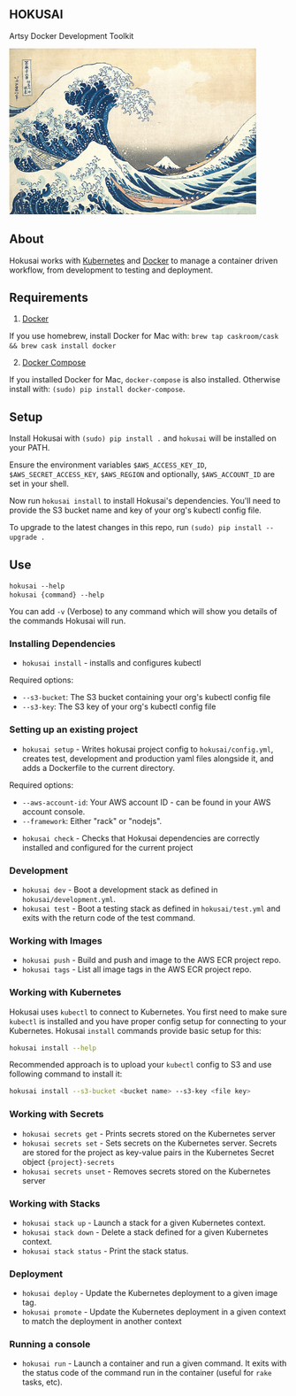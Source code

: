 HOKUSAI
-------

Artsy Docker Development Toolkit

<a href="https://www.artsy.net/article/artsy-editorial-7-things-you-didn-t-know-about-hokusai-painter-of-the-great-wave"><img height="300" src="hokusai.jpg"></a>

## About

Hokusai works with [Kubernetes](https://kubernetes.io/) and [Docker](https://www.docker.com/) to manage a container driven workflow, from development to testing and deployment.

## Requirements

1) [Docker](https://docs.docker.com/)

If you use homebrew, install Docker for Mac with: `brew tap caskroom/cask && brew cask install docker`

2) [Docker Compose](https://docs.docker.com/compose/)

If you installed Docker for Mac, `docker-compose` is also installed. Otherwise install with: `(sudo) pip install docker-compose`.

## Setup

Install Hokusai with `(sudo) pip install .` and `hokusai` will be installed on your PATH.

Ensure the environment variables `$AWS_ACCESS_KEY_ID`, `$AWS_SECRET_ACCESS_KEY`, `$AWS_REGION` and optionally, `$AWS_ACCOUNT_ID` are set in your shell.

Now run `hokusai install` to install Hokusai's dependencies.  You'll need to provide the S3 bucket name and key of your org's kubectl config file.

To upgrade to the latest changes in this repo, run `(sudo) pip install --upgrade .`

## Use

```
hokusai --help
hokusai {command} --help
```

You can add `-v` (Verbose) to any command which will show you details of the commands Hokusai will run.

### Installing Dependencies

* `hokusai install` - installs and configures kubectl

Required options:
  - `--s3-bucket`: The S3 bucket containing your org's kubectl config file
  - `--s3-key`: The S3 key of your org's kubectl config file

### Setting up an existing project

* `hokusai setup` - Writes hokusai project config to `hokusai/config.yml`, creates test, development and production yaml files alongside it, and adds a Dockerfile to the current directory.

Required options:
  - `--aws-account-id`: Your AWS account ID - can be found in your AWS account console.
  - `--framework`: Either "rack" or "nodejs".

* `hokusai check` - Checks that Hokusai dependencies are correctly installed and configured for the current project

### Development

* `hokusai dev` - Boot a development stack as defined in `hokusai/development.yml`.
* `hokusai test` - Boot a testing stack as defined in `hokusai/test.yml` and exits with the return code of the test command.


### Working with Images

* `hokusai push` - Build and push and image to the AWS ECR project repo.
* `hokusai tags` - List all image tags in the AWS ECR project repo.

### Working with Kubernetes
Hokusai uses `kubectl` to connect to Kubernetes. You first need to make sure `kubectl` is installed and you have proper config setup for connecting to your Kubernetes. Hokusai `install` commands provide basic setup for this:
```bash
hokusai install --help
```
Recommended approach is to upload your `kubectl` config to S3 and use following command to install it:
```bash
hokusai install --s3-bucket <bucket name> --s3-key <file key>
```

### Working with Secrets

* `hokusai secrets get` - Prints secrets stored on the Kubernetes server
* `hokusai secrets set` - Sets secrets on the Kubernetes server. Secrets are stored for the project as key-value pairs in the Kubernetes Secret object `{project}-secrets`
* `hokusai secrets unset` - Removes secrets stored on the Kubernetes server

### Working with Stacks

* `hokusai stack up` - Launch a stack for a given Kubernetes context.
* `hokusai stack down` - Delete a stack defined for a given Kubernetes context.
* `hokusai stack status` - Print the stack status.

### Deployment

* `hokusai deploy` - Update the Kubernetes deployment to a given image tag.
* `hokusai promote` - Update the Kubernetes deployment in a given context to match the deployment in another context

### Running a console

* `hokusai run` - Launch a container and run a given command. It exits with the status code of the command run in the container (useful for `rake` tasks, etc).
